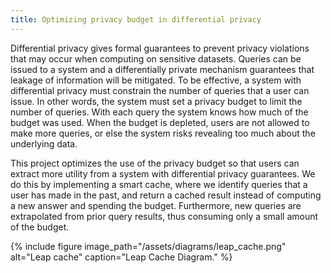 ```yaml
---
title: Optimizing privacy budget in differential privacy
---
```


Differential privacy gives formal guarantees to prevent privacy violations that may occur when computing on sensitive datasets. Queries can be issued to a system and a differentially private mechanism guarantees that leakage of information will be mitigated. To be effective, a system with differential privacy must constrain the number of queries that a user can issue. In other words, the system must set a privacy budget to limit  the number of queries. With each query the system knows how much of the budget was used. When the budget is depleted, users are not allowed to make more queries, or else the system risks revealing too much about the underlying data.

This project optimizes the use of the privacy budget so that users can extract more utility from a system with differential privacy guarantees. We do this by implementing a smart cache, where we identify queries that a user has made in the past, and return a cached result instead of computing a new answer and spending the budget. Furthermore, new queries are extrapolated from prior query results, thus consuming only a small amount of the budget.

{% include figure image_path="/assets/diagrams/leap_cache.png" alt="Leap cache" caption="Leap Cache Diagram." %}
